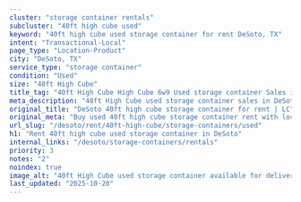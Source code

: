 ```yaml
---
cluster: "storage container rentals"
subcluster: "40ft high cube used"
keyword: "40ft high cube used storage container for rent DeSoto, TX"
intent: "Transactional-Local"
page_type: "Location-Product"
city: "DeSoto, TX"
service_type: "storage container"
condition: "Used"
size: "40ft High Cube"
title_tag: "40ft High Cube High Cube 6w9 Used storage container Sales in DeSoto | LC Container"
meta_description: "40ft High Cube used storage container sales in DeSoto. High cube containers with extra height. Fast delivery, competitive pricing. Serving storage containers area. Quote ID: HSC. Call (214) 524-4168 for your free quote today."
original_title: "DeSoto 40ft high cube storage container for rent | LC"
original_meta: "Buy used 40ft high cube storage container rent with local delivery in DeSoto, TX. LC Container — local Since 2003. Request a fast quote today."
url_slug: "/desoto/rent/40ft-high-cube/storage-containers/used"
h1: "Rent 40ft high cube used storage container in DeSoto"
internal_links: "/desoto/storage-containers/rentals"
priority: 3
notes: "2"
noindex: true
image_alt: "40ft High Cube used storage container available for delivery in DeSoto"
last_updated: "2025-10-20"
---
```


<!-- TODO: Add unique city/inventory copy, images, and internal links here. -->
